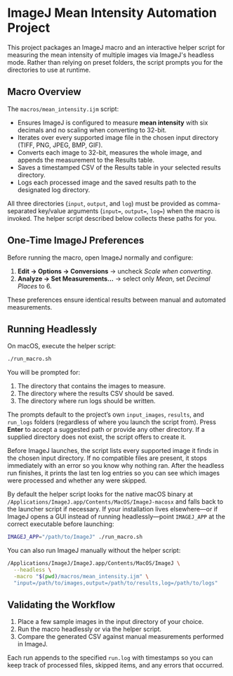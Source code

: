 # ImageJ Mean Intensity Automation Project

This project packages an ImageJ macro and an interactive helper script for measuring the mean intensity of multiple images via ImageJ's headless mode. Rather than relying on preset folders, the script prompts you for the directories to use at runtime.

## Macro Overview

The `macros/mean_intensity.ijm` script:

- Ensures ImageJ is configured to measure **mean intensity** with six decimals and no scaling when converting to 32-bit.
- Iterates over every supported image file in the chosen input directory (TIFF, PNG, JPEG, BMP, GIF).
- Converts each image to 32-bit, measures the whole image, and appends the measurement to the Results table.
- Saves a timestamped CSV of the Results table in your selected results directory.
- Logs each processed image and the saved results path to the designated log directory.

All three directories (`input`, `output`, and `log`) must be provided as comma-separated key/value arguments (`input=`, `output=`, `log=`) when the macro is invoked. The helper script described below collects these paths for you.

## One-Time ImageJ Preferences

Before running the macro, open ImageJ normally and configure:

1. **Edit → Options → Conversions** → uncheck *Scale when converting*.
2. **Analyze → Set Measurements…** → select only *Mean*, set *Decimal Places* to 6.

These preferences ensure identical results between manual and automated measurements.

## Running Headlessly

On macOS, execute the helper script:

```bash
./run_macro.sh
```

You will be prompted for:

1. The directory that contains the images to measure.
2. The directory where the results CSV should be saved.
3. The directory where run logs should be written.

The prompts default to the project’s own `input_images`, `results`, and `run_logs` folders (regardless of where you launch the script from). Press **Enter** to accept a suggested path or provide any other directory. If a supplied directory does not exist, the script offers to create it.

Before ImageJ launches, the script lists every supported image it finds in the chosen input directory. If no compatible files are present, it stops immediately with an error so you know why nothing ran. After the headless run finishes, it prints the last ten log entries so you can see which images were processed and whether any were skipped.

By default the helper script looks for the native macOS binary at `/Applications/ImageJ.app/Contents/MacOS/ImageJ-macosx` and falls back to the launcher script if necessary. If your installation lives elsewhere—or if ImageJ opens a GUI instead of running headlessly—point `IMAGEJ_APP` at the correct executable before launching:

```bash
IMAGEJ_APP="/path/to/ImageJ" ./run_macro.sh
```

You can also run ImageJ manually without the helper script:

```bash
/Applications/ImageJ/ImageJ.app/Contents/MacOS/ImageJ \
  --headless \
  -macro "$(pwd)/macros/mean_intensity.ijm" \
  "input=/path/to/images,output=/path/to/results,log=/path/to/logs"
```

## Validating the Workflow

1. Place a few sample images in the input directory of your choice.
2. Run the macro headlessly or via the helper script.
3. Compare the generated CSV against manual measurements performed in ImageJ.

Each run appends to the specified `run.log` with timestamps so you can keep track of processed files, skipped items, and any errors that occurred.
